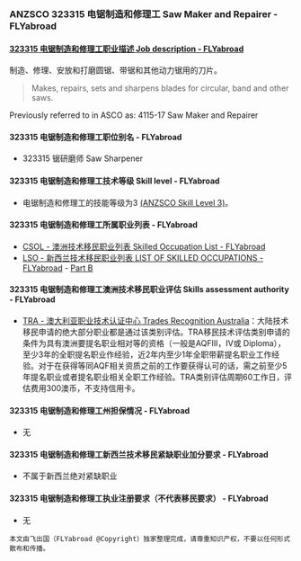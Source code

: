 ### ANZSCO 323315 电锯制造和修理工 Saw Maker and Repairer - FLYabroad ###

#### [323315 电锯制造和修理工职业描述 Job description - FLYabroad](http://www.flyabroadvisa.com/anzsco/3233.html#323315)

制造、修理、安放和打磨圆锯、带锯和其他动力锯用的刀片。

>  Makes, repairs, sets and sharpens blades for circular, band and other saws.

Previously referred to in ASCO as:
4115-17 Saw Maker and Repairer

#### 323315 电锯制造和修理工职位别名 - FLYabroad
 
- 323315 锯研磨师 Saw Sharpener

#### 323315 电锯制造和修理工技术等级 Skill level - FLYabroad

- 电锯制造和修理工的技能等级为3 [(ANZSCO Skill Level 3)](http://www.flyabroadvisa.com/anzsco/)。

#### 323315 电锯制造和修理工所属职业列表 - FLYabroad

- [CSOL - 澳洲技术移民职业列表 Skilled Occupation List - FLYabroad](http://www.flyabroadvisa.com/sol/)
- [LSO - 新西兰技术移民职业列表 LIST OF SKILLED OCCUPATIONS - FLYabroad](http://nz.flyabroadvisa.com/lso/) - [Part B](partb)

#### 323315 电锯制造和修理工澳洲技术移民职业评估 Skills assessment authority - FLYabroad

- [TRA - 澳大利亚职业技术认证中心 Trades Recognition Australia](http://www.flyabroadvisa.com/ass/tra.html)：大陆技术移民申请的绝大部分职业都是通过该类别评估。TRA移民技术评估类别申请的条件为具有澳洲要提名职业相对等的资格（一般是AQFIII，IV或 Diploma），至少3年的全职提名职业作经验，近2年内至少1年全职带薪提名职业工作经验。对于在获得等同AQF相关资质之前的工作要获得认可的话，需之前至少5年提名职业或者提名职业相关全职工作经验。TRA类别评估周期60工作日，评估费用300澳币，不支持信用卡。

#### 323315 电锯制造和修理工州担保情况 - FLYabroad

- 无

#### 323315 电锯制造和修理工新西兰技术移民紧缺职业加分要求 - FLYabroad

- 不属于新西兰绝对紧缺职业

#### 323315 电锯制造和修理工执业注册要求（不代表移民要求） - FLYabroad

- 无

`本文由飞出国（FLYabroad @Copyright）独家整理完成，请尊重知识产权，不要以任何形式散布和传播。`